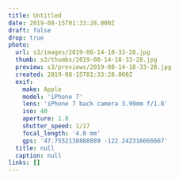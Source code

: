 ```yaml
---
title: Untitled
date: 2019-08-15T01:33:28.000Z
draft: false
drop: true
photo:
  url: s3/images/2019-08-14-18-33-28.jpg
  thumb: s3/thumbs/2019-08-14-18-33-28.jpg
  preview: s3/previews/2019-08-14-18-33-28.jpg
  created: 2019-08-15T01:33:28.000Z
  exif:
    make: Apple
    model: 'iPhone 7'
    lens: 'iPhone 7 back camera 3.99mm f/1.8'
    iso: 40
    aperture: 1.8
    shutter_speed: 1/17
    focal_length: '4.0 mm'
    gps: '47.7552138888889 -122.242316666667'
  title: null
  caption: null
links: []
---
```

